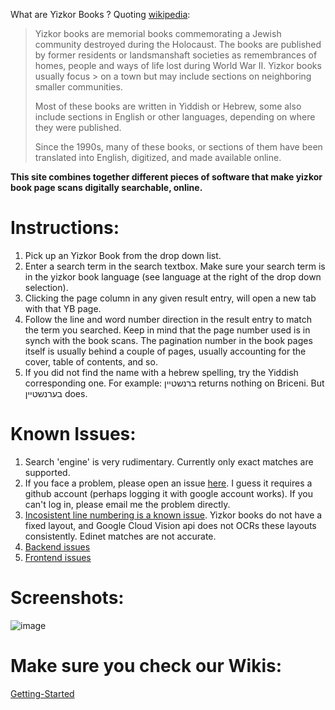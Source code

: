 What are Yizkor Books ?
Quoting [wikipedia](https://en.wikipedia.org/wiki/Yizkor_books): 
> Yizkor books are memorial books commemorating a Jewish community destroyed during the Holocaust. The books are published by former residents or landsmanshaft societies as remembrances of homes, people and ways of life lost during World War II. Yizkor books usually focus > on a town but may include sections on neighboring smaller communities.
>
> Most of these books are written in Yiddish or Hebrew, some also include sections in English or other languages, depending on where they were published.
>
> Since the 1990s, many of these books, or sections of them have been translated into English, digitized, and made available online.

<b>This site combines together different pieces of software that make yizkor book page scans digitally searchable, online.</b>

# Instructions:
  1. Pick up an Yizkor Book from the drop down list.
  2. Enter a search term in the search textbox. Make sure your search term is in the yizkor book language (see language at the right of the drop down selection).
  3. Clicking the page column in any given result entry, will open a new tab with that YB page.
  4. Follow the line and word number direction in the result entry to match the term you searched. Keep in mind that the page number used is in synch with the book scans. The pagination number in the book pages itself is usually behind a couple of pages, usually accounting for the cover, table of contents, and so.
  5. If you did not find the name with a hebrew spelling, try the Yiddish corresponding one. For example: ברנשטיין returns nothing on Briceni. But בערנשטיין does.

# Known Issues:
  1. Search 'engine' is very rudimentary. Currently only exact matches are supported.
  2. If you face a problem, please open an issue <a href="https://github.com/Veverke/veverke.github.io/issues">here</a>. I guess it requires a github account (perhaps logging it with google account works). If you can't log in, please email me the problem directly.
  3. <a href="https://github.com/Veverke/YizkorBooksDigitalizer/issues/3">Incosistent line numbering is a known issue</a>. Yizkor books do not have a fixed layout, and Google Cloud Vision api does not OCRs these layouts consistently. Edinet matches are not accurate.
  4. <a href="https://github.com/Veverke/YizkorBooksDigitalizer/issues">Backend issues</a>
  5. <a href="https://github.com/Veverke/veverke.github.io/issues">Frontend issues</a>

# Screenshots:
![image](https://github.com/Veverke/veverke.github.io/assets/8343258/731b4744-9337-40bf-baa6-82efeae592a7)

# Make sure you check our Wikis:
[Getting-Started](https://github.com/Veverke/veverke.github.io/wiki/Getting-Started)
